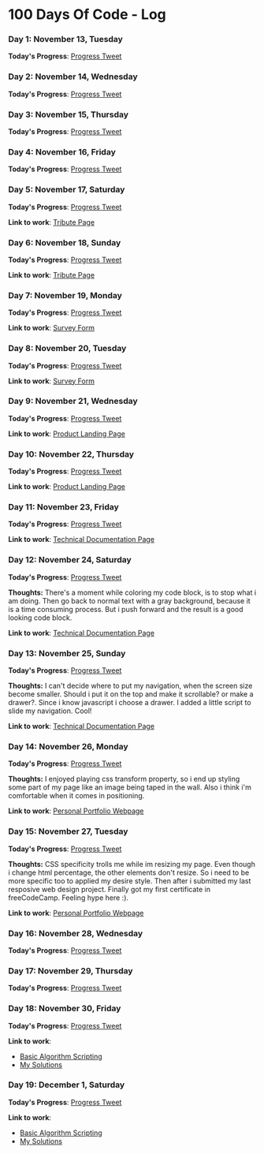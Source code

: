 # 100 Days Of Code - Log

### Day 1: November 13, Tuesday

**Today's Progress**: [Progress Tweet](https://twitter.com/rmasianjr/status/1062278696718004224)

### Day 2: November 14, Wednesday

**Today's Progress**: [Progress Tweet](https://twitter.com/rmasianjr/status/1062630083968421888)

### Day 3: November 15, Thursday

**Today's Progress**: [Progress Tweet](https://twitter.com/rmasianjr/status/1063003060929224705)

### Day 4: November 16, Friday

**Today's Progress**: [Progress Tweet](https://twitter.com/rmasianjr/status/1063374242719432704)

### Day 5: November 17, Saturday

**Today's Progress**: [Progress Tweet](https://twitter.com/rmasianjr/status/1063732158236286976)

**Link to work**: [Tribute Page](https://codepen.io/rmasianjr/full/wQePaO/)

### Day 6: November 18, Sunday

**Today's Progress**: [Progress Tweet](https://twitter.com/rmasianjr/status/1064104702365724672)

**Link to work**: [Tribute Page](https://codepen.io/rmasianjr/full/wQePaO/)

### Day 7: November 19, Monday

**Today's Progress**: [Progress Tweet](https://twitter.com/rmasianjr/status/1064541986001174528)

**Link to work**: [Survey Form](https://codepen.io/rmasianjr/full/OaxvVQ/)

### Day 8: November 20, Tuesday

**Today's Progress**: [Progress Tweet](https://twitter.com/rmasianjr/status/1064840186595434496)

**Link to work**: [Survey Form](https://codepen.io/rmasianjr/full/OaxvVQ/)

### Day 9: November 21, Wednesday

**Today's Progress**: [Progress Tweet](https://twitter.com/rmasianjr/status/1065257702127849472)

**Link to work**: [Product Landing Page](https://codepen.io/rmasianjr/full/vQpQEN/)

### Day 10: November 22, Thursday

**Today's Progress**: [Progress Tweet](https://twitter.com/rmasianjr/status/1065544092426240000)

**Link to work**: [Product Landing Page](https://codepen.io/rmasianjr/full/vQpQEN/)

### Day 11: November 23, Friday

**Today's Progress**: [Progress Tweet](https://twitter.com/rmasianjr/status/1065997494633541632)

**Link to work**: [Technical Documentation Page](https://codepen.io/rmasianjr/full/bQvvRg/)

### Day 12: November 24, Saturday

**Today's Progress**: [Progress Tweet](https://twitter.com/rmasianjr/status/1066361697307254784)

**Thoughts:** There's a moment while coloring my code block, is to stop what i am doing. Then go back to normal text with a gray background, because it is a time consuming process. But i push forward and the result is a good looking code block.

**Link to work**: [Technical Documentation Page](https://codepen.io/rmasianjr/full/bQvvRg/)

### Day 13: November 25, Sunday

**Today's Progress**: [Progress Tweet](https://twitter.com/rmasianjr/status/1066695714896412672)

**Thoughts:** I can't decide where to put my navigation, when the screen size become smaller. Should i put it on the top and make it scrollable? or make a drawer?. Since i know javascript i choose a drawer. I added a little script to slide my navigation. Cool!

**Link to work**: [Technical Documentation Page](https://codepen.io/rmasianjr/full/bQvvRg/)

### Day 14: November 26, Monday

**Today's Progress**: [Progress Tweet](https://twitter.com/rmasianjr/status/1067071452078166016)

**Thoughts:** I enjoyed playing css transform property, so i end up styling some part of my page like an image being taped in the wall. Also i think i'm comfortable when it comes in positioning.

**Link to work**: [Personal Portfolio Webpage](https://codepen.io/rmasianjr/full/wQxRpg/)

### Day 15: November 27, Tuesday

**Today's Progress**: [Progress Tweet](https://twitter.com/rmasianjr/status/1067340407489486848)

**Thoughts:** CSS specificity trolls me while im resizing my page. Even though i change html percentage, the other elements don't resize. So i need to be more specific too to applied my desire style. Then after i submitted my last resposive web design project. Finally got my first certificate in freeCodeCamp. Feeling hype here :).

**Link to work**: [Personal Portfolio Webpage](https://codepen.io/rmasianjr/full/wQxRpg/)

### Day 16: November 28, Wednesday

**Today's Progress**: [Progress Tweet](https://twitter.com/rmasianjr/status/1067799415883104258)

### Day 17: November 29, Thursday

**Today's Progress**: [Progress Tweet](https://twitter.com/rmasianjr/status/1068164344637083648)

### Day 18: November 30, Friday

**Today's Progress**: [Progress Tweet](https://twitter.com/rmasianjr/status/1068533041847398400)

**Link to work**:

- [Basic Algorithm Scripting](https://learn.freecodecamp.org/javascript-algorithms-and-data-structures/basic-algorithm-scripting)
- [My Solutions](https://github.com/rmasianjr/FCC-Javascript-Algorithms-And-Data-Structures/tree/master/basic-algorithm-scripting)

### Day 19: December 1, Saturday

**Today's Progress**: [Progress Tweet](https://twitter.com/rmasianjr/status/1068896842178420736)

**Link to work**:

- [Basic Algorithm Scripting](https://learn.freecodecamp.org/javascript-algorithms-and-data-structures/basic-algorithm-scripting)
- [My Solutions](https://github.com/rmasianjr/FCC-Javascript-Algorithms-And-Data-Structures/tree/master/basic-algorithm-scripting)

